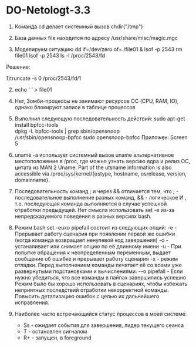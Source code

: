 # DO-Netologt-3.3
1. Команда cd делает системный вызов chdir("/tmp")

2. База данных file находится по адресу /usr/share/misc/magic.mgc

3. Моделируем ситуацию
dd if=/dev/zero of=./file01 &
 lsof -p 2543
 rm file01
 lsof -p 2543 
 ls -l /proc/2543/fd

 Решение:

1)truncate -s 0 /proc/2543/fd/1

2) echo ' ' > file01

4. Нет, Зомби-процессы не занимают ресурсов ОС (CPU, RAM, IO), однако блокируют записи в таблице процессов

5.	Выполнил следующую последовательность действий: 
	sudo apt-get install bpfcc-tools		
	dpkg -L bpfcc-tools | grep sbin/opensnoop	
	/usr/sbin/opensnoop-bpfcc
	sudo opensnoop-bpfcc
	Приложен: Screen 5 

6. uname -a использует системный вызов uname
  альтернативное местоположение в /proc, где можно узнать версию ядра и релиз ОС, цитата из MAN 2 Uname:
  Part of the utsname information is also accessible via /proc/sys/kernel/{ostype, hostname, osrelease, version, domainname}.  	

7.  Последовательность команд ; и через && отличается тем, что ; - последовательное выполнение разных команд, && - логическое И , т.е. последующая команда выполняется в случае успешной отработки предыдущей.
  Нет смысла использовать set -e из-за непредсказуемого поведения в разных версиях bash. 

8. Режим bash set -euxo pipefail состоит из следующих опций:
 	-e		- Прерывает работу сценария при появлении первой же ошибки (когда команда возвращает ненулевой код завершения)
	-o		- устаналивает или снимает опцию по её длинному имени
	-u		- При попытке обращения к неопределенным переменным, выдает сообщение об ошибке и прерывает работу сценария
	-x		- режим отладки. Перед выполнением команды печатает её со всеми уже развернутыми подстановками и вычислениями.
	--o pipefail 	- Если нужно убедиться, что все команды в пайпах завершились успешно
	Режим было бы хорошо использовать в сценариях, чтобы избежать неприятных последствий отработки некорректной команды. Повысить детализацию ошибок с целью их дальнейшего исправления. 

9. Наиболее часто встречающийся статус процессов в моей системе:
	- Ss - ожидает события для завершения, лидер текущего сеанса 
	-  T  - остановлен сигналом
	- R+  - запущен, в foreground 

